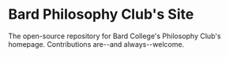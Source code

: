 # Bard Philosophy Club's Site

The open-source repository for Bard College's Philosophy Club's homepage. Contributions are--and always--welcome.
